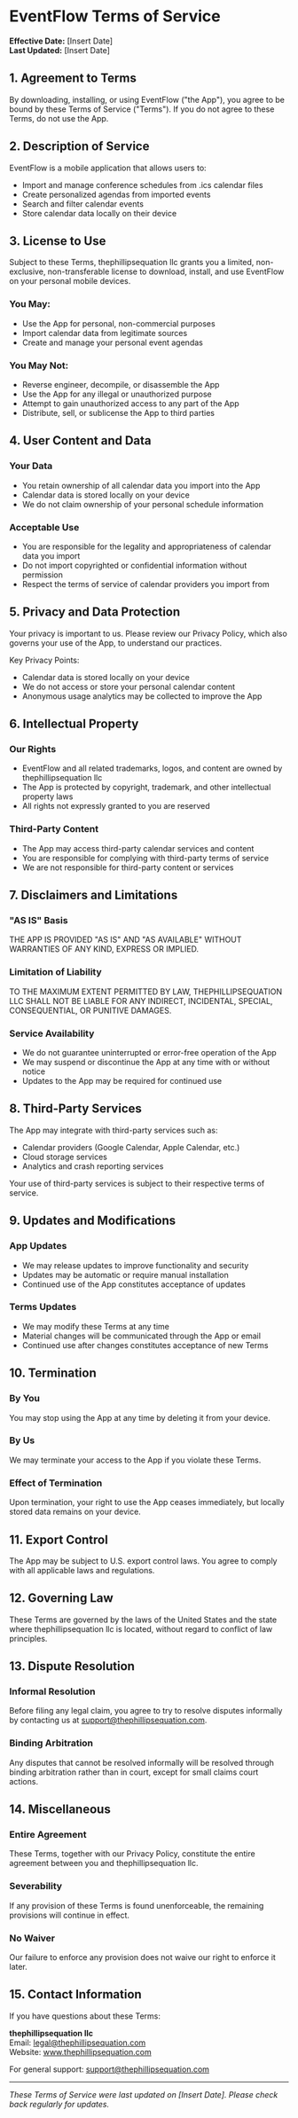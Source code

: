 # EventFlow Terms of Service

**Effective Date:** [Insert Date]  
**Last Updated:** [Insert Date]

## 1. Agreement to Terms

By downloading, installing, or using EventFlow ("the App"), you agree to be bound by these Terms of Service ("Terms"). If you do not agree to these Terms, do not use the App.

## 2. Description of Service

EventFlow is a mobile application that allows users to:
- Import and manage conference schedules from .ics calendar files
- Create personalized agendas from imported events
- Search and filter calendar events
- Store calendar data locally on their device

## 3. License to Use

Subject to these Terms, thephillipsequation llc grants you a limited, non-exclusive, non-transferable license to download, install, and use EventFlow on your personal mobile devices.

### You May:
- Use the App for personal, non-commercial purposes
- Import calendar data from legitimate sources
- Create and manage your personal event agendas

### You May Not:
- Reverse engineer, decompile, or disassemble the App
- Use the App for any illegal or unauthorized purpose
- Attempt to gain unauthorized access to any part of the App
- Distribute, sell, or sublicense the App to third parties

## 4. User Content and Data

### Your Data
- You retain ownership of all calendar data you import into the App
- Calendar data is stored locally on your device
- We do not claim ownership of your personal schedule information

### Acceptable Use
- You are responsible for the legality and appropriateness of calendar data you import
- Do not import copyrighted or confidential information without permission
- Respect the terms of service of calendar providers you import from

## 5. Privacy and Data Protection

Your privacy is important to us. Please review our Privacy Policy, which also governs your use of the App, to understand our practices.

Key Privacy Points:
- Calendar data is stored locally on your device
- We do not access or store your personal calendar content
- Anonymous usage analytics may be collected to improve the App

## 6. Intellectual Property

### Our Rights
- EventFlow and all related trademarks, logos, and content are owned by thephillipsequation llc
- The App is protected by copyright, trademark, and other intellectual property laws
- All rights not expressly granted to you are reserved

### Third-Party Content
- The App may access third-party calendar services and content
- You are responsible for complying with third-party terms of service
- We are not responsible for third-party content or services

## 7. Disclaimers and Limitations

### "AS IS" Basis
THE APP IS PROVIDED "AS IS" AND "AS AVAILABLE" WITHOUT WARRANTIES OF ANY KIND, EXPRESS OR IMPLIED.

### Limitation of Liability
TO THE MAXIMUM EXTENT PERMITTED BY LAW, THEPHILLIPSEQUATION LLC SHALL NOT BE LIABLE FOR ANY INDIRECT, INCIDENTAL, SPECIAL, CONSEQUENTIAL, OR PUNITIVE DAMAGES.

### Service Availability
- We do not guarantee uninterrupted or error-free operation of the App
- We may suspend or discontinue the App at any time with or without notice
- Updates to the App may be required for continued use

## 8. Third-Party Services

The App may integrate with third-party services such as:
- Calendar providers (Google Calendar, Apple Calendar, etc.)
- Cloud storage services
- Analytics and crash reporting services

Your use of third-party services is subject to their respective terms of service.

## 9. Updates and Modifications

### App Updates
- We may release updates to improve functionality and security
- Updates may be automatic or require manual installation
- Continued use of the App constitutes acceptance of updates

### Terms Updates
- We may modify these Terms at any time
- Material changes will be communicated through the App or email
- Continued use after changes constitutes acceptance of new Terms

## 10. Termination

### By You
You may stop using the App at any time by deleting it from your device.

### By Us
We may terminate your access to the App if you violate these Terms.

### Effect of Termination
Upon termination, your right to use the App ceases immediately, but locally stored data remains on your device.

## 11. Export Control

The App may be subject to U.S. export control laws. You agree to comply with all applicable laws and regulations.

## 12. Governing Law

These Terms are governed by the laws of the United States and the state where thephillipsequation llc is located, without regard to conflict of law principles.

## 13. Dispute Resolution

### Informal Resolution
Before filing any legal claim, you agree to try to resolve disputes informally by contacting us at support@thephillipsequation.com.

### Binding Arbitration
Any disputes that cannot be resolved informally will be resolved through binding arbitration rather than in court, except for small claims court actions.

## 14. Miscellaneous

### Entire Agreement
These Terms, together with our Privacy Policy, constitute the entire agreement between you and thephillipsequation llc.

### Severability
If any provision of these Terms is found unenforceable, the remaining provisions will continue in effect.

### No Waiver
Our failure to enforce any provision does not waive our right to enforce it later.

## 15. Contact Information

If you have questions about these Terms:

**thephillipsequation llc**  
Email: legal@thephillipsequation.com  
Website: www.thephillipsequation.com

For general support: support@thephillipsequation.com

---

*These Terms of Service were last updated on [Insert Date]. Please check back regularly for updates.*
